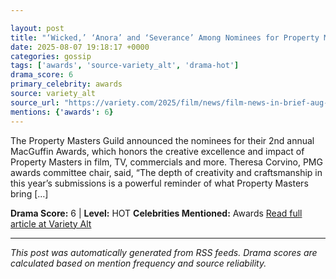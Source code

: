 ```yaml
---

layout: post
title: "‘Wicked,’ ‘Anora’ and ‘Severance’ Among Nominees for Property Masters Guild Awards – Film News in Brief""
date: 2025-08-07 19:18:17 +0000
categories: gossip
tags: ['awards', 'source-variety_alt', 'drama-hot']
drama_score: 6
primary_celebrity: awards
source: variety_alt
source_url: "https://variety.com/2025/film/news/film-news-in-brief-aug-4-2025-1236477799/""
mentions: {'awards': 6}
---
```


The Property Masters Guild announced the nominees for their 2nd annual MacGuffin Awards, which honors the creative excellence and impact of Property Masters in film, TV, commercials and more. Theresa Corvino, PMG awards committee chair, said, “The depth of creativity and craftsmanship in this year’s submissions is a powerful reminder of what Property Masters bring […]

**Drama Score:** 6 | **Level:** HOT **Celebrities Mentioned:** Awards [Read full article at Variety Alt](https://variety.com/2025/film/news/film-news-in-brief-aug-4-2025-1236477799/)

---

*This post was automatically generated from RSS feeds. Drama scores are calculated based on mention frequency and source reliability.*